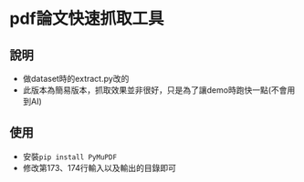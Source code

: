 # pdf論文快速抓取工具

## 說明
- 做dataset時的extract.py改的
- 此版本為簡易版本，抓取效果並非很好，只是為了讓demo時跑快一點(不會用到AI)

## 使用
- 安裝```pip install PyMuPDF```
- 修改第173、174行輸入以及輸出的目錄即可